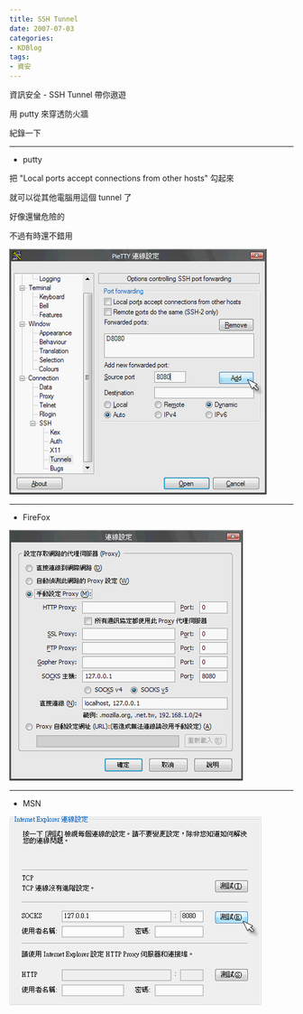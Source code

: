 ```yaml
---
title: SSH Tunnel
date: 2007-07-03
categories:
- KDBlog
tags:
- 資安
---
```

資訊安全 - SSH Tunnel 帶你遨遊



用 putty 來穿透防火牆

紀錄一下

---

* putty

把 "Local ports accept connections from other hosts" 勾起來

就可以從其他電腦用這個 tunnel 了

好像還蠻危險的

不過有時還不錯用

![](514499842_d298194d18_o.gif)

---

* FireFox

![](514527643_12d1728f95_o.gif)

---

* MSN

![](514527705_c437d16bc8_o.gif)

